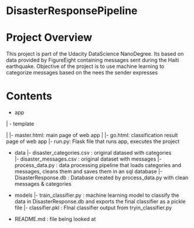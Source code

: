 # DisasterResponsePipeline
# Project Overview

This project is part of the Udacity DataScience NanoDegree. Its based on data provided by FigureEight containing messages sent during the Haiti earthquake. Objective of the project is to use machine learning to categorize messages based on the nees the sender expresses

# Contents

- app

| - template

| |- master.html: main page of web app
| |- go.html: classification result page of web app
|- run.py: Flask file that runs app, executes the project

- data
|- disaster_categories.csv : original datased with categories  
|- disaster_messages.csv : original dataset with  messages
|- process_data.py : data processing pipeline that loads categories and messages, cleans them and saves them in an sql database
|- DisasterResponse.db : Database created by process_data.py with clean messages & categories

- models
|- train_classifier.py : machine learning model to classify the data in DisasterResponse.db and exports the final classifier as a pickle file
|- classifier.pkl : FInal classifier output from tryin_classifier.py 

- README.md : file being looked at
